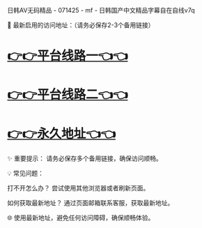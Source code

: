 日韩AV无码精品 - 071425 - mf - 日韩国产中文精品字幕自在自线v7q

🌟 最新启用的访问地址：（请务必保存2-3个备用链接）

# [👉👉平台线路一👈👈](https://za52.run)
# [👉👉平台线路二👈👈](https://za53.run)
# [👉👉永久地址👈👈](https://za51.run)

✨ 重要提示：
请务必保存多个备用链接，确保访问顺畅。

💡 常见问题：

打不开怎么办？
尝试使用其他浏览器或者刷新页面。

如何获取最新地址？
通过页面邮箱联系客服，获取最新地址。

🌐 使用最新地址，避免任何访问障碍，确保顺畅体验。
